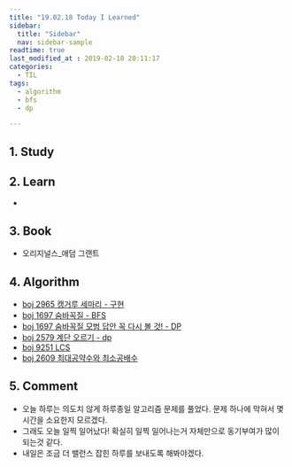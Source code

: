 ```yaml
---
title: "19.02.18 Today I Learned"
sidebar:
  title: "Sidebar"
  nav: sidebar-sample
readtime: true
last_modified_at : 2019-02-18 20:11:17
categories:
  - TIL
tags:
  - algorithm
  - bfs
  - dp

---
```


## 1. Study


## 2. Learn

- 

## 3. Book

- 오리지널스_애덤 그랜트 

## 4. Algorithm

- [boj 2965 캥거루 세마리 - 구현](https://github.com/jinhyeok-kim/Algorithm/tree/master/Java/boj/_2965_ThreeKangaroo/src/Main.java)
- [boj 1697 숨바꼭질 - BFS](https://github.com/jinhyeok-kim/Algorithm/blob/master/Java/boj/_1697_HideAndSeek/src/Main.java)
- [boj 1697 숨바꼭질 모범 답안 꼭 다시 볼 것! - DP](https://github.com/jinhyeok-kim/Algorithm/blob/master/Java/boj/_1697_HideAndSeek_Study/src/Main.java)
- [boj 2579 계단 오르기 - dp](https://github.com/jinhyeok-kim/Algorithm/blob/master/Java/boj/_2579_Stairs/src/Main.java)
- [boj 9251 LCS](https://github.com/jinhyeok-kim/Algorithm/blob/master/Java/boj/_9251_LCS/src/Main.java)
- [boj 2609 최대공약수와 최소공배수](https://github.com/jinhyeok-kim/Algorithm/tree/master/Java/boj/_2609_GCD%26LCM/src)

## 5. Comment

- 오늘 하루는 의도치 않게 하루종일 알고리즘 문제를 풀었다. 문제 하나에 막혀서 몇 시간을 소요한지 모르겠다.
- 그래도 오늘 일찍 일어났다! 확실히 일찍 일어나는거 자체만으로 동기부여가 많이 되는것 같다.
- 내일은 조금 더 밸런스 잡힌 하루를 보내도록 해봐야겠다.